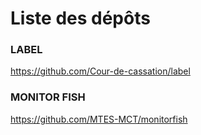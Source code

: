 # Liste des dépôts

### LABEL
https://github.com/Cour-de-cassation/label

### MONITOR FISH
https://github.com/MTES-MCT/monitorfish
